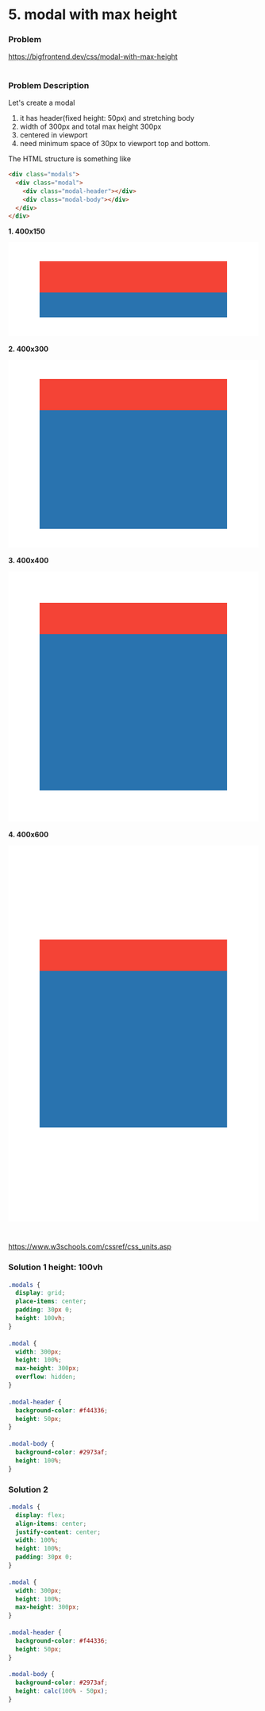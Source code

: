 # 5. modal with max height

### Problem

https://bigfrontend.dev/css/modal-with-max-height

#

### Problem Description

Let's create a modal

1. it has header(fixed height: 50px) and stretching body
2. width of 300px and total max height 300px
3. centered in viewport
4. need minimum space of 30px to viewport top and bottom.

The HTML structure is something like

```html
<div class="modals">
  <div class="modal">
    <div class="modal-header"></div>
    <div class="modal-body"></div>
  </div>
</div>
```

**1. 400x150**

<kbd>![result 1](result-1.png)</kbd>

**2. 400x300**

<kbd>![result 2](result-2.png)</kbd>

**3. 400x400**

<kbd>![result 3](result-3.png)</kbd>

**4. 400x600**

<kbd>![result 4](result-4.png)</kbd>

#
https://www.w3schools.com/cssref/css_units.asp

### Solution 1  height: 100vh

```css
.modals {
  display: grid;
  place-items: center;
  padding: 30px 0;
  height: 100vh;
}

.modal {
  width: 300px;
  height: 100%;
  max-height: 300px;
  overflow: hidden;
}

.modal-header {
  background-color: #f44336;
  height: 50px;
}

.modal-body {
  background-color: #2973af;
  height: 100%;
}
```


### Solution 2

```css
.modals {
  display: flex;
  align-items: center;
  justify-content: center;
  width: 100%;
  height: 100%;
  padding: 30px 0;
}

.modal {
  width: 300px;
  height: 100%;
  max-height: 300px;
}

.modal-header {
  background-color: #f44336;
  height: 50px;
}

.modal-body {
  background-color: #2973af;
  height: calc(100% - 50px);
}
```
